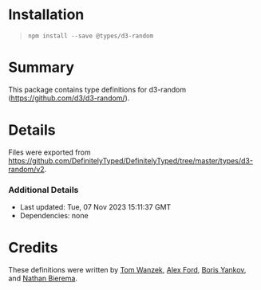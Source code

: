 # Installation
> `npm install --save @types/d3-random`

# Summary
This package contains type definitions for d3-random (https://github.com/d3/d3-random/).

# Details
Files were exported from https://github.com/DefinitelyTyped/DefinitelyTyped/tree/master/types/d3-random/v2.

### Additional Details
 * Last updated: Tue, 07 Nov 2023 15:11:37 GMT
 * Dependencies: none

# Credits
These definitions were written by [Tom Wanzek](https://github.com/tomwanzek), [Alex Ford](https://github.com/gustavderdrache), [Boris Yankov](https://github.com/borisyankov), and [Nathan Bierema](https://github.com/Methuselah96).
